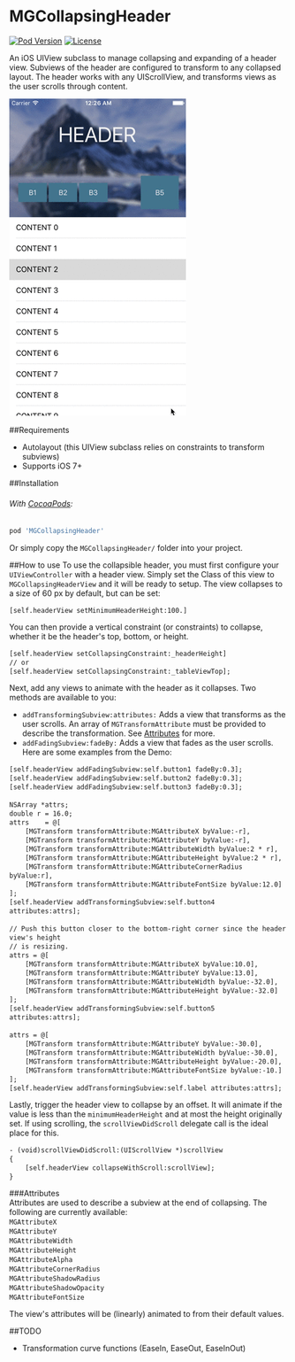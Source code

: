 # MGCollapsingHeader

[![Pod Version](https://img.shields.io/cocoapods/v/MGCollapsingHeader.svg?style=flat-square)](https://cocoapods.org/pods/MGCollapsingHeader)
[![License](https://img.shields.io/badge/license-MIT-red.svg?style=flat-square)](https://opensource.org/licenses/MIT)

An iOS UIView subclass to manage collapsing and expanding of a header view. Subviews of the header are configured to transform to any collapsed layout. The header works with any UIScrollView, and transforms views as the user scrolls through content.

![Demo Gif](Screenshots/mgch_demo.gif)

##Requirements
- Autolayout (this UIView subclass relies on constraints to transform subviews)
- Supports iOS 7+

##Installation
###### With [CocoaPods](https://cocoapods.org/):
```ruby
pod 'MGCollapsingHeader'
```

Or simply copy the `MGCollapsingHeader/` folder into your project.

##How to use
To use the collapsible header, you must first configure your `UIViewController` with a header view. Simply set the Class of this view to `MGCollapsingHeaderView` and it will be ready to setup. The view collapses to a size of 60 px by default, but can be set:
```objc
[self.headerView setMinimumHeaderHeight:100.]
```   
   
You can then provide a vertical constraint (or constraints) to collapse, whether it be the header's top, bottom, or height.  
```objc
[self.headerView setCollapsingConstraint:_headerHeight]
// or
[self.headerView setCollapsingConstraint:_tableViewTop];
```  

Next, add any views to animate with the header as it collapses. Two methods are available to you:   
- `addTransformingSubview:attributes:` Adds a view that transforms as the user scrolls. An array of `MGTransformAttribute` must be provided to describe the transformation. See [Attributes](#attributes) for more.
- `addFadingSubview:fadeBy:` Adds a view that fades as the user scrolls.   
Here are some examples from the Demo:   
```objc
[self.headerView addFadingSubview:self.button1 fadeBy:0.3];
[self.headerView addFadingSubview:self.button2 fadeBy:0.3];
[self.headerView addFadingSubview:self.button3 fadeBy:0.3];

NSArray *attrs;
double r = 16.0;
attrs    = @[
    [MGTransform transformAttribute:MGAttributeX byValue:-r],
    [MGTransform transformAttribute:MGAttributeY byValue:-r],
    [MGTransform transformAttribute:MGAttributeWidth byValue:2 * r],
    [MGTransform transformAttribute:MGAttributeHeight byValue:2 * r],
    [MGTransform transformAttribute:MGAttributeCornerRadius byValue:r],
    [MGTransform transformAttribute:MGAttributeFontSize byValue:12.0]
];
[self.headerView addTransformingSubview:self.button4 attributes:attrs];

// Push this button closer to the bottom-right corner since the header view's height
// is resizing.
attrs = @[
    [MGTransform transformAttribute:MGAttributeX byValue:10.0],
    [MGTransform transformAttribute:MGAttributeY byValue:13.0],
    [MGTransform transformAttribute:MGAttributeWidth byValue:-32.0],
    [MGTransform transformAttribute:MGAttributeHeight byValue:-32.0]
];
[self.headerView addTransformingSubview:self.button5 attributes:attrs];

attrs = @[
    [MGTransform transformAttribute:MGAttributeY byValue:-30.0],
    [MGTransform transformAttribute:MGAttributeWidth byValue:-30.0],
    [MGTransform transformAttribute:MGAttributeHeight byValue:-20.0],
    [MGTransform transformAttribute:MGAttributeFontSize byValue:-10.]
];
[self.headerView addTransformingSubview:self.label attributes:attrs];
```   
   
Lastly, trigger the header view to collapse by an offset. It will animate if the value is less than the `minimumHeaderHeight` and at most the height originally set. If using scrolling, the `scrollViewDidScroll` delegate call is the ideal place for this.
```objc
- (void)scrollViewDidScroll:(UIScrollView *)scrollView
{
    [self.headerView collapseWithScroll:scrollView];
}
```   
   
###Attributes   
Attributes are used to describe a subview at the end of collapsing. The following are currently available:   
`MGAttributeX`  
`MGAttributeY`  
`MGAttributeWidth`  
`MGAttributeHeight`  
`MGAttributeAlpha`  
`MGAttributeCornerRadius`  
`MGAttributeShadowRadius`  
`MGAttributeShadowOpacity`  
`MGAttributeFontSize`  

The view's attributes will be (linearly) animated to from their default values.   

##TODO
- Transformation curve functions (EaseIn, EaseOut, EaseInOut)   
